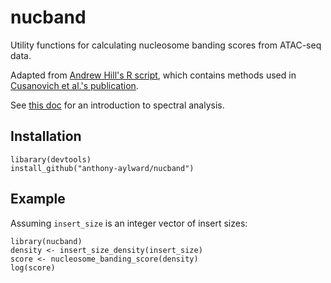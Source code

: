 # nucband
Utility functions for calculating nucleosome banding scores from ATAC-seq data.

Adapted from [Andrew Hill's R script](https://github.com/shendurelab/mouse-atac/blob/master/banding_scores/calculate_nucleosome_banding_scores.R), which contains methods used in [Cusanovich et al.'s publication](https://www.cell.com/cell/fulltext/S0092-8674(18)30855-9).

See [this doc](https://ms.mcmaster.ca/~bolker/eeid/2010/Ecology/Spectral.pdf) for an introduction to spectral analysis.

## Installation

```
libarary(devtools)
install_github("anthony-aylward/nucband")
```

## Example

Assuming `insert_size` is an integer vector of insert sizes:

```
library(nucband)
density <- insert_size_density(insert_size)
score <- nucleosome_banding_score(density)
log(score)
```
